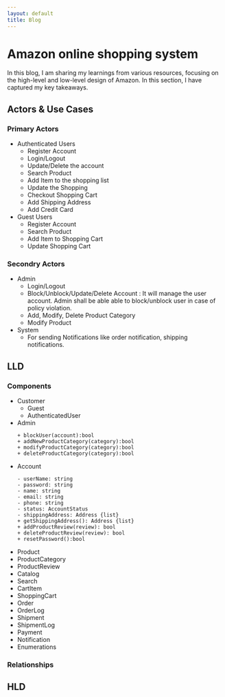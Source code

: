 ```yaml
---
layout: default
title: Blog
---
```


# Amazon online shopping system 
In this blog, I am sharing my learnings from various resources, focusing on the high-level and low-level design of Amazon. In this section, I have captured my key takeaways.

## Actors & Use Cases 
### Primary Actors
- Authenticated Users
	- Register Account
 	- Login/Logout
  	- Update/Delete the account
  	- Search Product
  	- Add Item to the shopping list
  	- Update the Shopping
  	- Checkout Shopping Cart
  	- Add Shipping Address
  	- Add Credit Card  	 	 
- Guest Users
	- Register Account
	- Search Product
	- Add Item to Shopping Cart
 	- Update Shopping Cart
### Secondry Actors
- Admin
	- Login/Logout
 	- Block/Unblock/Update/Delete Account : It will manage the user account. Admin shall be able able to block/unblock user in case of policy violation. 
  	- Add, Modify, Delete Product Category
  	- Modify Product  	 
- System
	- For sending Notifications like order notification, shipping notifications.  

## LLD 

### Components  
- Customer
	- Guest
	- AuthenticatedUser
 - Admin
 	```
	+ blockUser(account):bool
  	+ addNewProductCategory(category):bool
  	+ modifyProductCategory(category):bool
 	+ deleteProductCategory(category):bool 	
  	```   
 - Account
   ```
   - userName: string
   - password: string
   - name: string
   - email: string
   - phone: string
   - status: AccountStatus
   - shippingAddress: Address {list}
   + getShippingAddress(): Address {list}
   + addProductReview(review): bool
   + deleteProductReview(review): bool
   + resetPassword():bool   
   ```
 - Product
 - ProductCategory
 - ProductReview
 - Catalog
 - Search
 - CartItem
 - ShoppingCart
 - Order
 - OrderLog
 - Shipment
 - ShipmentLog
 - Payment
 - Notification
 - Enumerations

### Relationships 
	
	
## HLD
    	
